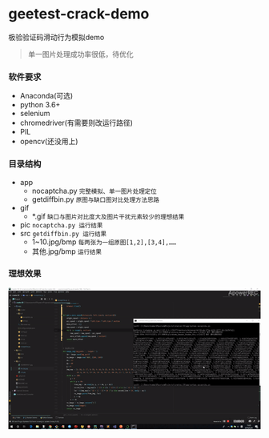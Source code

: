 # geetest-crack-demo
极验验证码滑动行为模拟demo

>单一图片处理成功率很低，待优化

### 软件要求
- Anaconda(可选)
- python 3.6+
- selenium
- chromedriver(有需要则改运行路径)
- PIL
- opencv(还没用上)

### 目录结构

- app
    - nocaptcha.py  `完整模拟、单一图片处理定位`
    - getdiffbin.py `原图与缺口图对比处理方法思路`
- gif
    - *.gif `缺口与图片对比度大及图片干扰元素较少的理想结果`
- pic   `nocaptcha.py 运行结果`
- src   `getdiffbin.py 运行结果`
    - 1~10.jpg/bmp  `每两张为一组原图[1,2],[3,4],……`
    - 其他.jpg/bmp   `运行结果`

### 理想效果

![效果](gif/ezgif-3-1c61b3c10b.gif)